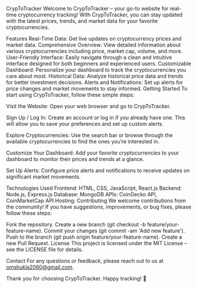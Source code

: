 CrypToTracker
Welcome to CrypToTracker – your go-to website for real-time cryptocurrency tracking! With CrypToTracker, you can stay updated with the latest prices, trends, and market data for your favorite cryptocurrencies.

Features
Real-Time Data: Get live updates on cryptocurrency prices and market data.
Comprehensive Overview: View detailed information about various cryptocurrencies including price, market cap, volume, and more.
User-Friendly Interface: Easily navigate through a clean and intuitive interface designed for both beginners and experienced users.
Customizable Dashboard: Personalize your dashboard to track the cryptocurrencies you care about most.
Historical Data: Analyze historical price data and trends for better investment decisions.
Alerts and Notifications: Set up alerts for price changes and market movements to stay informed.
Getting Started
To start using CrypToTracker, follow these simple steps:

Visit the Website: Open your web browser and go to CrypToTracker.

Sign Up / Log In: Create an account or log in if you already have one. This will allow you to save your preferences and set up custom alerts.

Explore Cryptocurrencies: Use the search bar or browse through the available cryptocurrencies to find the ones you’re interested in.

Customize Your Dashboard: Add your favorite cryptocurrencies to your dashboard to monitor their prices and trends at a glance.

Set Up Alerts: Configure price alerts and notifications to receive updates on significant market movements.

Technologies Used
Frontend: HTML, CSS, JavaScript, React.js
Backend: Node.js, Express.js
Database: MongoDB
APIs: CoinGecko API, CoinMarketCap API
Hosting:
Contributing
We welcome contributions from the community! If you have suggestions, improvements, or bug fixes, please follow these steps:

Fork the repository.
Create a new branch (git checkout -b feature/your-feature-name).
Commit your changes (git commit -am 'Add new feature').
Push to the branch (git push origin feature/your-feature-name).
Create a new Pull Request.
License
This project is licensed under the MIT License – see the LICENSE file for details.

Contact
For any questions or feedback, please reach out to us at omshukla2060@gmail.com.

Thank you for choosing CrypToTracker. Happy tracking! 🚀
